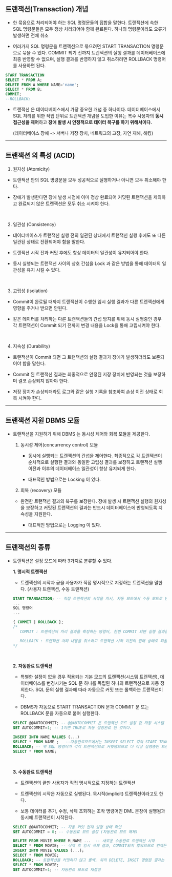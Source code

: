 ## 트랜잭션(Transaction) 개념

- 한 묶음으로 처리되어야 하는 SQL 명령문들의 집합을 말한다. 트랜잭션에 속한 SQL 명령문들은 모두 정상 처리되어야 함께 완료된다. 하나의 명령문이라도 오류가 발생하면 전체 취소

- 여러가지 SQL 명령문을 트랜잭션으로 묶으려면 START TRANSACTION 명령문으로 묶을 수 있다. COMMIT 되기 전까지 트랜잭션의 실행 결과를 데이터베이스에 최종 반영할 수 없으며, 실행 결과를 반영하지 않고 취소하려면 ROLLBACK 명령어를 사용하면 된다.

```SQL
START TRANSACTION
SELECT * FROM A;
DELETE FROM A WHERE NAME='name';
SELECT * FROM B;
COMMIT;
--ROLLBACK;
```

- 트랜잭션 은 데이터베이스에서 가장 중요한 개념 중 하나이다. 데이터베이스에서 SQL 처리를 위한 작업 단위로 트랜잭션 개념을 도입한 이유는 복수 사용자의 **동시 접근성을 제어**하고 **장애 발생 시 안정적으로 데이터 복구를 하기 위해서이다.** <br>

  (데이터베이스 장애 -> 서버나 저장 장치, 네트워크의 고장, 자연 재해, 해킹)

---

## 트랜잭션 의 특성 (ACID)

1. 원자성 (Atomicity)

- 트랜잭션 안의 SQL 명령문을 모두 성공적으로 실행하거나 아니면 모두 취소해야 한다.

- 장애가 발생한다면 장애 발생 시점에 이미 정상 완료되어 커밋된 트랜잭션을 제외하고 완료되지 않은 트랜잭션은 모두 취소 시켜야 한다.

<br>

2. 일관성 (Consistency)

- 데이터베이스가 트랜잭션 실행 전의 일관된 상태에서 트랜잭션 실행 후에도 또 다른 일관된 상태로 전환되어야 함을 말한다.

- 트랜잭션 시작 전과 커밋 후에도 항상 데이터의 일관성이 유지되어야 한다.

- 동시 실행되는 트랜잭션 사이의 상호 간섭을 Lock 과 같은 방법을 통해 데이터의 일관성을 유지 시킬 수 있다.

<br>

3. 고립성 (Isolation)

- Commit이 완료될 때까지 트랜잭션이 수행한 임시 실행 결과가 다른 트랜잭션에게 영향을 주거나 받으면 안된다.

- 같은 데이터를 처리하는 다른 트랜잭션들의 간섭 방지를 위해 동시 실행중인 경우 각 트랜잭션이 Commit 되기 전까지 변경 내용을 Lock을 통해 고립시켜야 한다.

<br>

4. 지속성 (Durability)

- 트랜잭션이 Commit 되면 그 트랜잭션의 실행 결과가 장애가 발생하더라도 보존되어야 함을 말한다.

- Commit 된 트랜잭션 결과는 최종적으로 안정된 저장 장치에 반영되는 것을 보장하며 결코 손상되지 않아야 한다.

- 저장 장치가 손상되더라도 로그와 같은 실행 기록을 참조하여 손상 이전 상태로 회복 시켜야 한다.

---

## 트랜잭션 지원 DBMS 모듈

- 트랜잭션을 지원하기 위해 DBMS 는 동시성 제어와 회복 모듈을 제공한다.

  1. 동시성 제어(concurrency control) 모듈

     - 동시에 실행되는 트랜잭션의 간섭을 제어한다. 최종적으로 각 트랜잭션이 순차적으로 실행한 결과와 동일한 고립성 결과를 보장하고 트랜잭션 실행 이전과 이후의 데이터베이스 일관성이 항상 유지되게 한다.

     - 대표적인 방법으로는 Locking 이 있다.

  2. 회복 (recovery) 모듈

  - 완전한 트랜잭션 결과의 복구를 보장한다. 장애 발생 시 트랜잭션 실행의 원자성을 보장하고 커밋된 트랜잭션의 결과는 반드시 데이터베이스에 반영되도록 지속성을 지원한다.

    - 대표적인 방법으로는 Logging 이 있다.

---

## 트랜잭션의 종류

- 트랜잭션은 설정 모드에 따라 3가지로 분류할 수 있다.

  **1. 명시적 트랜잭션**

  - 트랜잭션의 시작과 긑을 사용자가 직접 명시적으로 지정하는 트랜잭션을 말한다. (사용자 트랜잭션, 수동 트랜잭션)

  ```SQL
  START TRANSACTION; -- 직접 트랜잭션의 시작을 지시, 자동 모드에서 수동 모드로 변경된다.
  ...
  SQL 명령어
  ...

  { COMMIT | ROLLBACK };
  /*
     COMMIT : 트랜잭션의 처리 결과를 확정하는 명령어, 한번 COMMIT 되면 실행 결과를 다시 되돌릴 수 없다.

     ROLLBACK : 트랜잭션 처리 내용을 취소하고 트랜잭션 시작 이전의 원래 상태로 되돌린다. 수동 모드 상태에서는 COMMIT 되기 이전까지 SQL 명령문들이 임시로 처리가 되기 때문에 트랜잭션을 이전 상태로 되돌릴 수 있다.
  */
  ```

     <br>

  **2. 자동완료 트랜잭션**

  - 특별한 설정이 없을 경우 적용되는 기본 모드의 트랜잭션(시스템 트랜잭션), 데이터베이스를 변경시키는 SQL 문 하나를 독립된 하나의 트랜잭션으로 자동 정의한다. SQL 문의 실행 결과에 따라 자동으로 커밋 또는 롤백하는 트랜잭션이다.

  - DBMS가 자동으로 START TRANSACTION 문과 COMMIT 문 또는 ROLLBACK 문을 자동으로 붙여 실행한다.

  ```SQL
  SELECT @@AUTOCOMMIT; -- @@AUTOCOMMIT 은 트랜잭션 모드 설정 값 저장 시스템 변수이다.
  SET AUTOCOMMIT=1; -- 1이면 TRUE로 자동 설정완료 된 것이다.
  ```

  ```SQL
  INSERT INTO NAME VALUES (...)
  SELECT * FROM NAME ;   --자동완료모드에서는 INSERT SELECT 각각 START TRANSACTION과 COMMIT 명령문이 자동으로 추가된다.
  ROLLBACK; -- 위 SQL 명령어가 각각 트랜잭션으로 커밋됐으므로 더 이상 실행중인 트랜잭션이 없어 롤백할 대상이 없다.
  SELECT * FROM NAME;
  ```

  <br>

  **3. 수동완료 트랜잭션**

  - 트랜잭션의 끝만 사용자가 직접 명시적으로 지정하는 트랜잭션

  - 트랜잭션의 시작은 자동으로 실행된다. 묵시적(implicit) 트랜잭션이라고도 한다.

  - 보통 데이터를 추가, 수정, 삭제 조회하는 조작 명령어인 DML 문장이 실행됨과 동시에 트랜잭션이 시작된다.

  ```SQL
  SELECT @@AUTOCOMMIT; -- 자동 커밋 현재 설정 상태 확인
  SET AUTOCOMMIT = 0; -- 수동완료 모드 설정 (자동완료 모드 해제)
  ```

  ```SQL
  DELETE FROM MOVIE WHERE M_NAME ...  -- 새로운 수동완료 트랜잭션 시작
  SELECT * FROM MOVIE; -- 삭제 후 임시 삭제 결과, COMMIT되지 않았으므로 언제든지 취소가능, 실행결과를 확정하려면 반드시 COMMIT
  INSERT INTO MOVIE VALUES (...);
  SELECT * FROM MOVIE;
  ROLLBACK; -- 트랜잭션을 커밋하지 않고 롤백, 위의 DELETE, INSET 명령문 결과는 모두 취소
  SELECT * FROM MOVIE;
  SET AUTOCOMMIT=1; -- 자동완료 모드로 재설정
  ```
